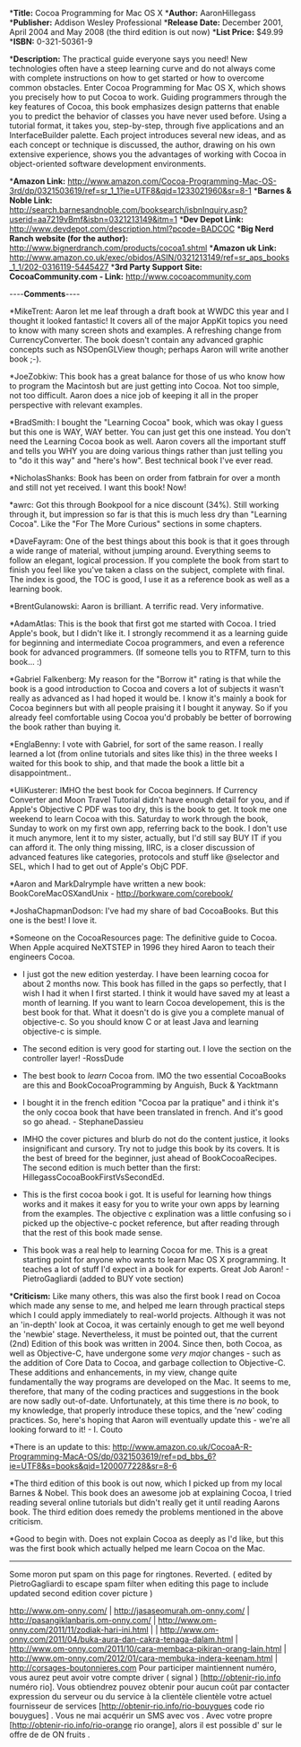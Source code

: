 


***Title:**
Cocoa Programming for Mac OS X
***Author:**
AaronHillegass
***Publisher:**
Addison Wesley Professional
***Release Date:**
December 2001, April 2004 and May 2008 (the third edition is out now)
***List Price:**
$49.99
***ISBN:** 0-321-50361-9

***Description:**
The practical guide everyone says you need!  New technologies often have a steep learning curve and do not always come with complete instructions on how to get started or how to overcome common obstacles. Enter Cocoa Programming for Mac OS X, which shows you precisely how to put Cocoa to work. Guiding programmers through the key features of Cocoa, this book emphasizes design patterns that enable you to predict the behavior of classes you have never used before. Using a tutorial format, it takes you, step-by-step, through five applications and an InterfaceBuilder palette. Each project introduces several new ideas, and as each concept or technique is discussed, the author, drawing on his own extensive experience, shows you the advantages of working with Cocoa in object-oriented software development environments.

***Amazon Link:**
http://www.amazon.com/Cocoa-Programming-Mac-OS-3rd/dp/0321503619/ref=sr_1_1?ie=UTF8&qid=1233021960&sr=8-1
***Barnes & Noble Link:**
http://search.barnesandnoble.com/booksearch/isbnInquiry.asp?userid=aa7219vBmf&isbn=0321213149&itm=1
***Dev Depot Link:**
http://www.devdepot.com/description.html?pcode=BADCOC
***Big Nerd Ranch website (for the author):**
http://www.bignerdranch.com/products/cocoa1.shtml
***Amazon uk Link:**
http://www.amazon.co.uk/exec/obidos/ASIN/0321213149/ref=sr_aps_books_1_1/202-0316119-5445427
***3rd Party Support Site: C<nowiki/>ocoaCommunity.com - Link:**
http://www.cocoacommunity.com



----**Comments**----


*MikeTrent: Aaron let me leaf through a draft book at WWDC this year and I thought it looked fantastic! It covers all of the major AppKit topics you need to know with many screen shots and examples. A refreshing change from CurrencyConverter. The book doesn't contain any advanced graphic concepts such as NSOpenGLView though; perhaps Aaron will write another book ;-).

*JoeZobkiw: This book has a great balance for those of us who know how to program the Macintosh but are just getting into Cocoa. Not too simple, not too difficult. Aaron does a nice job of keeping it all in the proper perspective with relevant examples.

*BradSmith: I bought the "Learning Cocoa" book, which was okay I guess but this one is WAY, WAY better. You can just get this one instead. You don't need the Learning Cocoa book as well. Aaron covers all the important stuff and tells you WHY you are doing various things rather than just telling you to "do it this way" and "here's how". Best technical book I've ever read.

*NicholasShanks: Book has been on order from fatbrain for over a month and still not yet received. I want this book! Now!

*awrc: Got this through Bookpool for a nice discount (34%).  Still working through it, but impression so far is that this is much less dry than "Learning Cocoa".  Like the "For The More Curious" sections in some chapters.

*DaveFayram: One of the best things about this book is that it goes through a wide range of material, without jumping around. Everything seems to follow an elegant, logical procession. If you complete the book from start to finish you feel like you've taken a class on the subject, complete with final. The index is good, the TOC is good, I use it as a reference book as well as a learning book.

*BrentGulanowski: Aaron is brilliant. A terrific read. Very informative.

*AdamAtlas: This is the book that first got me started with Cocoa. I tried Apple's book, but I didn't like it. I strongly recommend it as a learning guide for beginning and intermediate Cocoa programmers, and even a reference book for advanced programmers. (If someone tells you to RTFM, turn to this book... :)

*Gabriel Falkenberg: My reason for the "Borrow it" rating is that while the book is a good introduction to Cocoa and covers a lot of subjects it wasn't really as advanced as I had hoped it would be. I know it's mainly a book for Cocoa beginners but with all people praising it I bought it anyway. So if you already feel comfortable using Cocoa you'd probably be better of borrowing the book rather than buying it.

*EnglaBenny: I vote with Gabriel, for sort of the same reason. I really learned a lot (from online tutorials and sites like this) in the three weeks I waited for this book to ship, and that made the book a little bit a disappointment..

*UliKusterer: IMHO the best book for Cocoa beginners. If Currency Converter and Moon Travel Tutorial didn't have enough detail for you, and if Apple's Objective C PDF was too dry, this is the book to get. It took me one weekend to learn Cocoa with this. Saturday to work through the book, Sunday to work on my first own app, referring back to the book. I don't use it much anymore, lent it to my sister, actually, but I'd still say BUY IT if you can afford it. The only thing missing, IIRC, is a closer discussion of advanced features like categories, protocols and stuff like @selector and SEL, which I had to get out of Apple's ObjC PDF.

*Aaron and MarkDalrymple have written a new book:  BookCoreMacOSXandUnix -  http://borkware.com/corebook/

*JoshaChapmanDodson: I've had my share of bad CocoaBooks. But this one is the best! I love it.

*Someone on the CocoaResources page: The definitive guide to Cocoa.  When Apple acquired NeXTSTEP in 1996 they hired Aaron to teach their engineers Cocoa.

* I just got the new edition yesterday.  I have been learning cocoa for about 2 months now. This book has filled in the gaps so perfectly, that I wish I had it when I first started. I think it would have saved my at least a month of learning. If you want to learn Cocoa developement, this is the best book for that.  What it doesn't do is give you a complete manual of objective-c.  So you should know C or at least Java and learning objective-c is simple.

* The second edition is very good for starting out.  I love the section on the controller layer! -RossDude

* The best book to *learn* Cocoa from. IMO the two essential CocoaBooks are this and BookCocoaProgramming by Anguish, Buck & Yacktmann

* I bought it in the french edition "Cocoa par la pratique" and i think it's the only cocoa book that have been translated in french. And it's good so go ahead. - StephaneDassieu

* IMHO the cover pictures and blurb do not do the content justice, it looks insignificant and cursory. Try not to judge this book by its covers. It is the best of breed for the beginner, just ahead of BookCocoaRecipes. The second edition is much better than the first: HillegassCocoaBookFirstVsSecondEd.

* This is the first cocoa book i got. It is useful for learning how things works and it makes it easy for you to write your own apps by learning from the examples. The objective c explination was a little confusing so i picked up the objective-c pocket reference, but after reading through that the rest of this book made sense. 

* This book was a real help to learning Cocoa for me. This is a great starting point for anyone who wants to learn Mac OS X programming. It teaches a lot of stuff I'd expect in a book for experts. Great Job Aaron! - PietroGagliardi (added to BUY vote section)

***Criticism:** Like many others, this was also the first book I read on Cocoa which made any sense to me, and helped me learn through practical steps which I could apply immediately to real-world projects. Although it was not an 'in-depth' look at Cocoa, it was certainly enough to get me well beyond the 'newbie' stage. Nevertheless, it must be pointed out, that the current (2nd) Edition of this book was written in 2004. Since then, both Cocoa, as well as Objective-C, have undergone some *very major* changes - such as the addition of Core Data to Cocoa, and garbage collection to Objective-C. These additions and enhancements, in my view, change quite fundamentally the way programs are developed on the Mac. It seems to me, therefore, that many of the coding practices and suggestions in the book are now sadly out-of-date. Unfortunately, at this time there is *no* book, to my knowledge, that properly introduce these topics, and the 'new' coding practices. So, here's hoping that Aaron will eventually update this - we're all looking forward to it! - I. Couto

*There is an update to this: http://www.amazon.co.uk/CocoaA-R-Programming-MacA-OS/dp/0321503619/ref=pd_bbs_6?ie=UTF8&s=books&qid=1200077228&sr=8-6

*The third edition of this book is out now, which I picked up from my local Barnes & Nobel.  This book does an awesome job at explaining Cocoa, I tried reading several online tutorials but didn't really get it until reading Aarons book. The third edition does remedy the problems mentioned in the above criticism.

*Good to begin with. Does not explain Cocoa as deeply as I'd like, but this was the first book which actually helped me learn Cocoa on the Mac.



----

Some moron put spam on this page for ring<nowiki/>to<nowiki/>nes. Reverted. ( edited by PietroGagliardi to escape spam filter when editing this page to include updated second edition cover picture )

http://www.om-onny.com/ | http://jasaseomurah.om-onny.com/ | http://pasangiklanbaris.om-onny.com/ | http://www.om-onny.com/2011/11/zodiak-hari-ini.html | | http://www.om-onny.com/2011/04/buka-aura-dan-cakra-tenaga-dalam.html | http://www.om-onny.com/2011/10/cara-membaca-pikiran-orang-lain.html | http://www.om-onny.com/2012/01/cara-membuka-indera-keenam.html | http://corsages-boutonnieres.com
 Pour participer   maintiennent numéro, vous aurez  peut avoir  votre compte   driver ( signal ) [http://obtenir-rio.info numéro rio]. Vous obtiendrez  pouvez obtenir  pour  aucun coût par  contacter   expression du serveur ou du service à la clientèle  clientèle   votre actuel  fournisseur de services  [http://obtenir-rio.info/rio-bouygues code rio bouygues] . Vous ne  mai   acquérir  un SMS  avec vos . Avec  votre propre  [http://obtenir-rio.info/rio-orange rio orange], alors  il est possible d'  sur le  offre de  de  ON   fruits .
